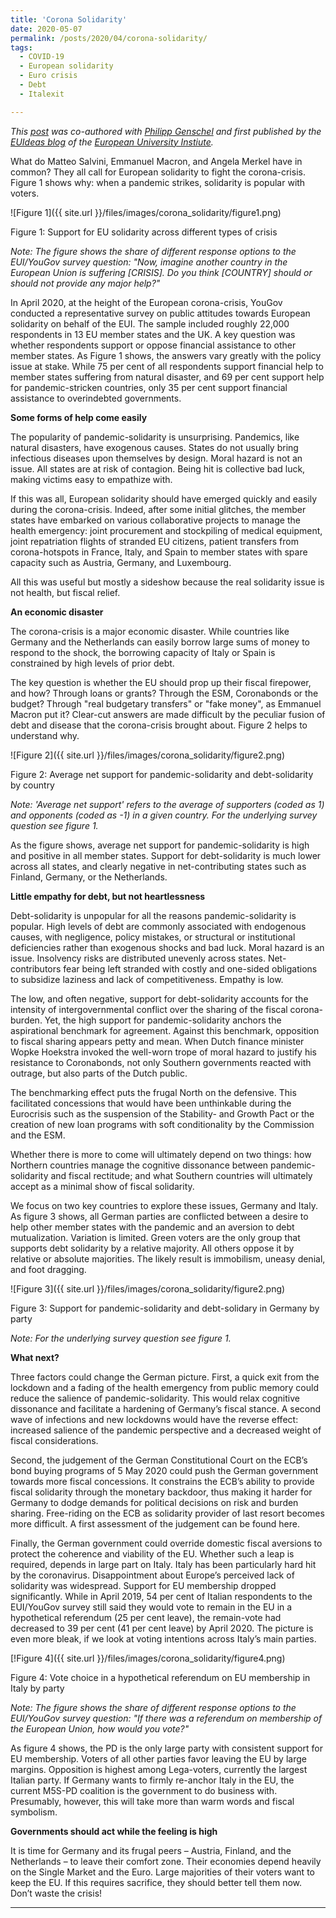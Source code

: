 ```yaml
---
title: 'Corona Solidarity'
date: 2020-05-07
permalink: /posts/2020/04/corona-solidarity/
tags:
  - COVID-19
  - European solidarity
  - Euro crisis
  - Debt
  - Italexit

---
```


*This [post](https://euideas.eui.eu/2020/05/07/corona-solidarity/) was co-authored with [Philipp Genschel](https://www.eui.eu/DepartmentsAndCentres/PoliticalAndSocialSciences/People/Professors/Genschel) and first published by the [EUIdeas blog](https://euideas.eui.eu/) of the [European University Instiute](https://eui.eu).*

What do Matteo Salvini, Emmanuel Macron, and Angela Merkel have in common? They all call for European solidarity to fight the corona-crisis. Figure 1 shows why: when a pandemic strikes, solidarity is popular with voters.

![Figure 1]({{ site.url }}/files/images/corona_solidarity/figure1.png)

Figure 1: Support for EU solidarity across different types of crisis

*Note: The figure shows the share of different response options to the EUI/YouGov survey question: "Now, imagine another country in the European Union is suffering [CRISIS]. Do you think [COUNTRY] should or should not provide any major help?"*

In April 2020, at the height of the European corona-crisis, YouGov conducted a representative survey on public attitudes towards European solidarity on behalf of the EUI. The sample included roughly 22,000 respondents in 13 EU member states and the UK. A key question was whether respondents support or oppose financial assistance to other member states. As Figure 1 shows, the answers vary greatly with the policy issue at stake. While 75 per cent of all respondents support financial help to member states suffering from natural disaster, and 69 per cent support help for pandemic-stricken countries, only 35 per cent support financial assistance to overindebted governments.

**Some forms of help come easily**

The popularity of pandemic-solidarity is unsurprising. Pandemics, like natural disasters, have exogenous causes. States do not usually bring infectious diseases upon themselves by design. Moral hazard is not an issue. All states are at risk of contagion. Being hit is collective bad luck, making victims easy to empathize with.

If this was all, European solidarity should have emerged quickly and easily during the corona-crisis. Indeed, after some initial glitches, the member states have embarked on various collaborative projects to manage the health emergency: joint procurement and stockpiling of medical equipment, joint repatriation flights of stranded EU citizens, patient transfers from corona-hotspots in France, Italy, and Spain to member states with spare capacity such as Austria, Germany, and Luxembourg.

All this was useful but mostly a sideshow because the real solidarity issue is not health, but fiscal relief.

**An economic disaster**

The corona-crisis is a major economic disaster. While countries like Germany and the Netherlands can easily borrow large sums of money to respond to the shock, the borrowing capacity of Italy or Spain is constrained by high levels of prior debt.

The key question is whether the EU should prop up their fiscal firepower, and how? Through loans or grants? Through the ESM, Coronabonds or the budget? Through "real budgetary transfers" or "fake money", as Emmanuel Macron put it? Clear-cut answers are made difficult by the peculiar fusion of debt and disease that the corona-crisis brought about. Figure 2 helps to understand why.

![Figure 2]({{ site.url }}/files/images/corona_solidarity/figure2.png)

Figure 2: Average net support for pandemic-solidarity and debt-solidarity by country

*Note: 'Average net support' refers to the average of supporters (coded as 1) and opponents (coded as -1) in a given country. For the underlying survey question see figure 1.*

As the figure shows, average net support for pandemic-solidarity is high and positive in all member states. Support for debt-solidarity is much lower across all states, and clearly negative in net-contributing states such as Finland, Germany, or the Netherlands.

**Little empathy for debt, but not heartlessness**

Debt-solidarity is unpopular for all the reasons pandemic-solidarity is popular. High levels of debt are commonly associated with endogenous causes, with negligence, policy mistakes, or structural or institutional deficiencies rather than exogenous shocks and bad luck. Moral hazard is an issue. Insolvency risks are distributed unevenly across states. Net-contributors fear being left stranded with costly and one-sided obligations to subsidize laziness and lack of competitiveness. Empathy is low.

The low, and often negative, support for debt-solidarity accounts for the intensity of intergovernmental conflict over the sharing of the fiscal corona-burden. Yet, the high support for pandemic-solidarity anchors the aspirational benchmark for agreement. Against this benchmark, opposition to fiscal sharing appears petty and mean. When Dutch finance minister Wopke Hoekstra invoked the well-worn trope of moral hazard to justify his resistance to Coronabonds, not only Southern governments reacted with outrage, but also parts of the Dutch public.

The benchmarking effect puts the frugal North on the defensive. This facilitated concessions that would have been unthinkable during the Eurocrisis such as the suspension of the Stability- and Growth Pact or the creation of new loan programs with soft conditionality by the Commission and the ESM.

Whether there is more to come will ultimately depend on two things: how Northern countries manage the cognitive dissonance between pandemic-solidarity and fiscal rectitude; and what Southern countries will ultimately accept as a minimal show of fiscal solidarity.

We focus on two key countries to explore these issues, Germany and Italy. As figure 3 shows, all German parties are conflicted between a desire to help other member states with the pandemic and an aversion to debt mutualization. Variation is limited. Green voters are the only group that supports debt solidarity by a relative majority. All others oppose it by relative or absolute majorities. The likely result is immobilism, uneasy denial, and foot dragging.

![Figure 3]({{ site.url }}/files/images/corona_solidarity/figure2.png)

Figure 3: Support for pandemic-solidarity and debt-solidary in Germany by party

*Note: For the underlying survey question see figure 1.*

**What next?**

Three factors could change the German picture. First, a quick exit from the lockdown and a fading of the health emergency from public memory could reduce the salience of pandemic-solidarity. This would relax cognitive dissonance and facilitate a hardening of Germany’s fiscal stance. A second wave of infections and new lockdowns would have the reverse effect: increased salience of the pandemic perspective and a decreased weight of fiscal considerations.

Second, the judgement of the German Constitutional Court on the ECB’s bond buying programs of 5 May 2020 could push the German government towards more fiscal concessions. It constrains the ECB’s ability to provide fiscal solidarity through the monetary backdoor, thus making it harder for Germany to dodge demands for political decisions on risk and burden sharing. Free-riding on the ECB as solidarity provider of last resort becomes more difficult. A first assessment of the judgement can be found here.

Finally, the German government could override domestic fiscal aversions to protect the coherence and viability of the EU. Whether such a leap is required, depends in large part on Italy. Italy has been particularly hard hit by the coronavirus. Disappointment about Europe’s perceived lack of solidarity was widespread. Support for EU membership dropped significantly. While in April 2019, 54 per cent of Italian respondents to the EUI/YouGov survey still said they would vote to remain in the EU in a hypothetical referendum (25 per cent leave), the remain-vote had decreased to 39 per cent (41 per cent leave) by April 2020. The picture is even more bleak, if we look at voting intentions across Italy’s main parties.

[!Figure 4]({{ site.url }}/files/images/corona_solidarity/figure4.png)

Figure 4: Vote choice in a hypothetical referendum on EU membership in Italy by party

*Note: The figure shows the share of different response options to the EUI/YouGov survey question: "If there was a referendum on membership of the European Union, how would you vote?"*

As figure 4 shows, the PD is the only large party with consistent support for EU membership. Voters of all other parties favor leaving the EU by large margins. Opposition is highest among Lega-voters, currently the largest Italian party. If Germany wants to firmly re-anchor Italy in the EU, the current M5S-PD coalition is the government to do business with. Presumably, however, this will take more than warm words and fiscal symbolism.

**Governments should act while the feeling is high**

It is time for Germany and its frugal peers – Austria, Finland, and the Netherlands – to leave their comfort zone. Their economies depend heavily on the Single Market and the Euro. Large majorities of their voters want to keep the EU. If this requires sacrifice, they should better tell them now. Don’t waste the crisis!


------